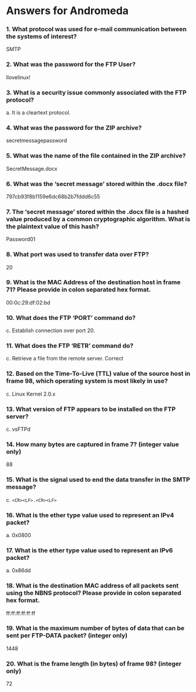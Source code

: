# Answers for Andromeda

### 1. What protocol was used for e-mail communication between the systems of interest?
SMTP

### 2. What was the password for the FTP User?
Ilovelinux!

### 3. What is a security issue commonly associated with the FTP protocol?
a. It is a cleartext protocol.

### 4. What was the password for the ZIP archive?
secretmessagepassword

### 5. What was the name of the file contained in the ZIP archive?
SecretMessage.docx

### 6. What was the ‘secret message’ stored within the .docx file?
797cb93f8b1159e6dc68b2b7fddd6c55

### 7. The ‘secret message’ stored within the .docx file is a hashed value produced by a common cryptographic algorithm. What is the plaintext value of this hash?
Password01

### 8. What port was used to transfer data over FTP?
20

### 9. What is the MAC Address of the destination host in frame 71? Please provide in colon separated hex format.
00:0c:29:df:02:bd

### 10. What does the FTP ‘PORT’ command do?
c. Establish connection over port 20.


### 11. What does the FTP ‘RETR’ command do? 
c. Retrieve a file from the remote server. Correct

### 12. Based on the Time-To-Live (TTL) value of the source host in frame 98, which operating system is most likely in use?
c. Linux Kernel 2.0.x

### 13. What version of FTP appears to be installed on the FTP server? 
c. vsFTPd

### 14. How many bytes are captured in frame 7? (integer value only)
88

### 15. What is the signal used to end the data transfer in the SMTP message?
c. `<CR><LF>.<CR><LF>`

### 16. What is the ether type value used to represent an IPv4 packet?
a. 0x0800

### 17. What is the ether type value used to represent an IPv6 packet?
a. 0x86dd

### 18. What is the destination MAC address of all packets sent using the NBNS protocol? Please provide in colon separated hex format.
ff:ff:ff:ff:ff:ff

### 19. What is the maximum number of bytes of data that can be sent per FTP-DATA packet? (integer only)
1448

### 20. What is the frame length (in bytes) of frame 98? (integer only)
72
